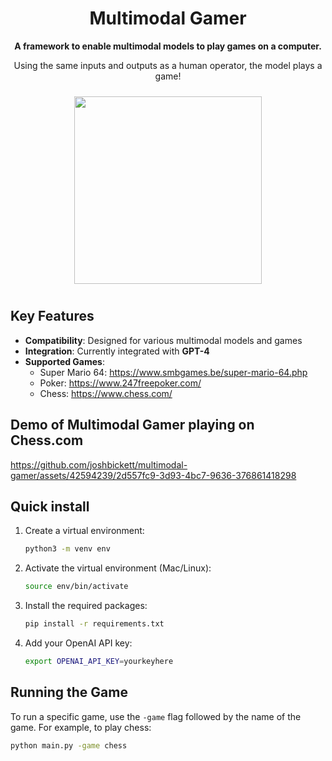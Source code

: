 <h1 align="center">Multimodal Gamer</h1>

<p align="center">
  <strong>A framework to enable multimodal models to play games on a computer.</strong>
</p>
<p align="center">
  Using the same inputs and outputs as a human operator, the model plays a game!
</p>
<div align="center">
  <img src="https://github.com/joshbickett/multimodal-gamer/assets/42594239/f9fd7238-2d4c-46a0-94a4-484afb214375" width="300"  style="margin: 10px;"/>
</div>

## Key Features
- **Compatibility**: Designed for various multimodal models and games
- **Integration**: Currently integrated with **GPT-4**
- **Supported Games**:
  - Super Mario 64: https://www.smbgames.be/super-mario-64.php
  - Poker: https://www.247freepoker.com/
  - Chess: https://www.chess.com/

## Demo of Multimodal Gamer playing on Chess.com

https://github.com/joshbickett/multimodal-gamer/assets/42594239/2d557fc9-3d93-4bc7-9636-376861418298

## Quick install

1. Create a virtual environment:
    ```bash
    python3 -m venv env
    ```
2. Activate the virtual environment (Mac/Linux):
    ```bash
    source env/bin/activate
    ```
3. Install the required packages:
    ```bash
    pip install -r requirements.txt
    ```
4. Add your OpenAI API key:
    ```bash
    export OPENAI_API_KEY=yourkeyhere
    ```


## Running the Game

To run a specific game, use the `-game` flag followed by the name of the game. For example, to play chess:

```bash
python main.py -game chess
```

